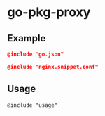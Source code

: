 go-pkg-proxy
============

## Example

```json
@include "go.json"
```

```json
@include "nginx.snippet.conf"
```

## Usage
```
@include "usage"
```
